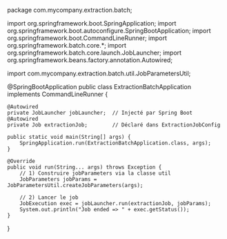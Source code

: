 package com.mycompany.extraction.batch;

import org.springframework.boot.SpringApplication;
import org.springframework.boot.autoconfigure.SpringBootApplication;
import org.springframework.boot.CommandLineRunner;
import org.springframework.batch.core.*;
import org.springframework.batch.core.launch.JobLauncher;
import org.springframework.beans.factory.annotation.Autowired;

import com.mycompany.extraction.batch.util.JobParametersUtil;

@SpringBootApplication
public class ExtractionBatchApplication implements CommandLineRunner {

    @Autowired
    private JobLauncher jobLauncher;  // Injecté par Spring Boot
    @Autowired
    private Job extractionJob;        // Déclaré dans ExtractionJobConfig

    public static void main(String[] args) {
        SpringApplication.run(ExtractionBatchApplication.class, args);
    }

    @Override
    public void run(String... args) throws Exception {
        // 1) Construire jobParameters via la classe util
        JobParameters jobParams = JobParametersUtil.createJobParameters(args);

        // 2) Lancer le job
        JobExecution exec = jobLauncher.run(extractionJob, jobParams);
        System.out.println("Job ended => " + exec.getStatus());
    }
}
